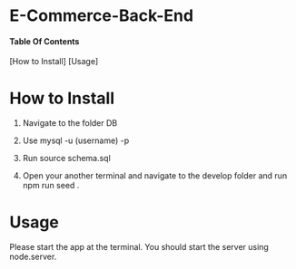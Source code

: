 # E-Commerce-Back-End

#### Table Of Contents
  [How to Install]
  [Usage]
  
  
 # How to Install
 
 1. Navigate to the folder DB
 
 2. Use mysql -u (username) -p
 
 3. Run source schema.sql
 
 4. Open your another terminal and navigate to the develop folder and run   npm run seed   .
 
 
 
 # Usage 
 
  Please start the app at the terminal. You should start the server using node.server. 
  
